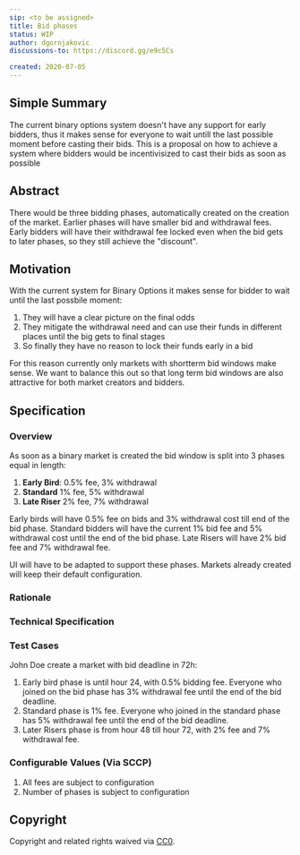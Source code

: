 ```yaml
---
sip: <to be assigned>
title: Bid phases
status: WIP
author: dgornjakovic
discussions-to: https://discord.gg/e9c5Cs

created: 2020-07-05
---
```


<!--You can leave these HTML comments in your merged SIP and delete the visible duplicate text guides, they will not appear and may be helpful to refer to if you edit it again. This is the suggested template for new SIPs. Note that an SIP number will be assigned by an editor. When opening a pull request to submit your SIP, please use an abbreviated title in the filename, `sip-draft_title_abbrev.md`. The title should be 44 characters or less.-->


## Simple Summary
<!--"If you can't explain it simply, you don't understand it well enough." Simply describe the outcome the proposed changes intends to achieve. This should be non-technical and accessible to a casual community member.-->
The current binary options system doesn't have any support for early bidders, thus it makes sense for everyone to wait untill the last possible moment before casting their bids.
This is a proposal on how to achieve a system where bidders would be incentivisized to cast their bids as soon as possible

## Abstract
<!--A short (~200 word) description of the proposed change, the abstract should clearly describe the proposed change. This is what *will* be done if the SIP is implemented, not *why* it should be done or *how* it will be done. If the SIP proposes deploying a new contract, write, "we propose to deploy a new contract that will do x".-->
There would be three bidding phases, automatically created on the creation of the market. Earlier phases will have smaller bid and withdrawal fees. Early bidders will have their withdrawal fee locked even when the bid gets to later phases, so they still achieve the "discount".

## Motivation
<!--This is the problem statement. This is the *why* of the SIP. It should clearly explain *why* the current state of the protocol is inadequate.  It is critical that you explain *why* the change is needed, if the SIP proposes changing how something is calculated, you must address *why* the current calculation is innaccurate or wrong. This is not the place to describe how the SIP will address the issue!-->
With the current system for Binary Options it makes sense for bidder to wait until the last possbile moment:
1. They will have a clear picture on the final odds
2. They mitigate the withdrawal need and can use their funds in different places until the big gets to final stages
3. So finally they have no reason to lock their funds early in a bid

For this reason currently only markets with shortterm bid windows make sense.
We want to balance this out so that long term bid windows are also attractive for both market creators and bidders.

## Specification
<!--The specification should describe the syntax and semantics of any new feature, there are five sections
1. Overview
2. Rationale
3. Technical Specification
4. Test Cases
5. Configurable Values
-->

### Overview
<!--This is a high level overview of *how* the SIP will solve the problem. The overview should clearly describe how the new feature will be implemented.-->
As soon as a binary market is created the bid window is split into 3 phases equal in length:
1. **Early Bird**: 0.5% fee, 3% withdrawal
2. **Standard** 1% fee, 5% withdrawal
3. **Late Riser** 2% fee, 7% withdrawal

Early birds will have 0.5% fee on bids and 3% withdrawal cost till end of the bid phase.
Standard bidders will have the current 1% bid fee and 5% withdrawal cost until the end of the bid phase.
Late Risers will have 2% bid fee and 7% withdrawal fee.


UI will have to be adapted to support these phases.
Markets already created will keep their default configuration.
### Rationale
<!--This is where you explain the reasoning behind how you propose to solve the problem. Why did you propose to implement the change in this way, what were the considerations and trade-offs. The rationale fleshes out what motivated the design and why particular design decisions were made. It should describe alternate designs that were considered and related work. The rationale may also provide evidence of consensus within the community, and should discuss important objections or concerns raised during discussion.-->

### Technical Specification
<!--The technical specification should outline the public API of the changes proposed. That is, changes to any of the interfaces Synthetix currently exposes or the creations of new ones.-->
  

### Test Cases
<!--Test cases for an implementation are mandatory for SIPs but can be included with the implementation..-->
John Doe create a market with bid deadline in 72h:
1. Early bird phase is until hour 24, with 0.5% bidding fee. Everyone who joined on the bid phase has 3% withdrawal fee until the end of the bid deadline.
2. Standard phase is 1% fee. Everyone who joined in the standard phase has 5% withdrawal fee until the end of the bid deadline.
3. Later Risers phase is from hour 48 till hour 72, with 2% fee and 7% withdrawal fee.

### Configurable Values (Via SCCP)
<!--Please list all values configurable via SCCP under this implementation.-->
1. All fees are subject to configuration
2. Number of phases is subject to configuration

## Copyright
Copyright and related rights waived via [CC0](https://creativecommons.org/publicdomain/zero/1.0/).
